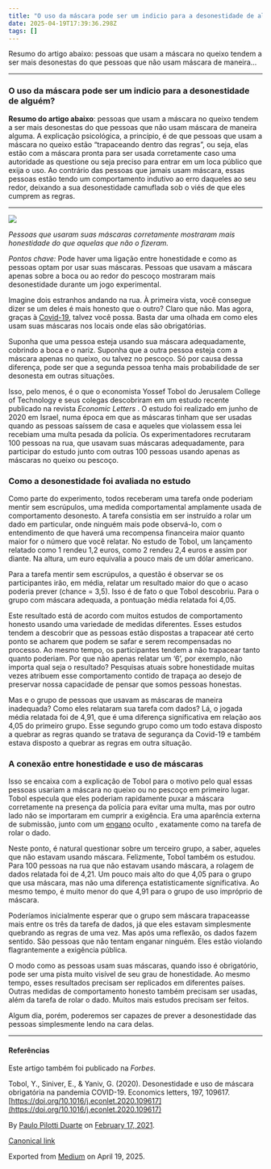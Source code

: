 ```yaml
---
title: "O uso da máscara pode ser um indicio para a desonestidade de alguém?"
date: 2025-04-19T17:39:36.298Z
tags: []
---
```


Resumo do artigo abaixo: pessoas que usam a máscara no queixo tendem a ser mais desonestas do que pessoas que não usam máscara de maneira…

* * *

### O uso da máscara pode ser um indicio para a desonestidade de alguém?

**Resumo do artigo abaixo**: pessoas que usam a máscara no queixo tendem a ser mais desonestas do que pessoas que não usam máscara de maneira alguma. A explicação psicológica, a princípio, é de que pessoas que usam a máscara no queixo estão “trapaceando dentro das regras”, ou seja, elas estão com a máscara pronta para ser usada corretamente caso uma autoridade as questione ou seja preciso para entrar em um loca público que exija o uso. Ao contrário das pessoas que jamais usam máscara, essas pessoas estão tendo um comportamento indutivo ao erro daqueles ao seu redor, deixando a sua desonestidade camuflada sob o viés de que eles cumprem as regras.

* * *

![](https://cdn-images-1.medium.com/max/800/0*7xTnNxByXFv7BuTy.png)

_Pessoas que usaram suas máscaras corretamente mostraram mais honestidade do que aquelas que não o fizeram._

_Pontos chave:_ Pode haver uma ligação entre honestidade e como as pessoas optam por usar suas máscaras. Pessoas que usavam a máscara apenas sobre a boca ou ao redor do pescoço mostraram mais desonestidade durante um jogo experimental.

Imagine dois estranhos andando na rua. À primeira vista, você consegue dizer se um deles é mais honesto que o outro? Claro que não. Mas agora, graças à [Covid-19](https://www.psychologytoday.com/us/basics/coronavirus-disease-2019), talvez você possa. Basta dar uma olhada em como eles usam suas máscaras nos locais onde elas são obrigatórias.

Suponha que uma pessoa esteja usando sua máscara adequadamente, cobrindo a boca e o nariz. Suponha que a outra pessoa esteja com a máscara apenas no queixo, ou talvez no pescoço. Só por causa dessa diferença, pode ser que a segunda pessoa tenha mais probabilidade de ser desonesta em outras situações.

Isso, pelo menos, é o que o economista Yossef Tobol do Jerusalem College of Technology e seus colegas descobriram em um estudo recente publicado na revista _Economic Letters_ . O estudo foi realizado em junho de 2020 em Israel, numa época em que as máscaras tinham que ser usadas quando as pessoas saíssem de casa e aqueles que violassem essa lei recebiam uma multa pesada da polícia. Os experimentadores recrutaram 100 pessoas na rua, que usavam suas máscaras adequadamente, para participar do estudo junto com outras 100 pessoas usando apenas as máscaras no queixo ou pescoço.

### Como a desonestidade foi avaliada no estudo

Como parte do experimento, todos receberam uma tarefa onde poderiam mentir sem escrúpulos, uma medida comportamental amplamente usada de comportamento desonesto. A tarefa consistia em ser instruído a rolar um dado em particular, onde ninguém mais pode observá-lo, com o entendimento de que haverá uma recompensa financeira maior quanto maior for o número que você relatar. No estudo de Tobol, um lançamento relatado como 1 rendeu 1,2 euros, como 2 rendeu 2,4 euros e assim por diante. Na altura, um euro equivalia a pouco mais de um dólar americano.

Para a tarefa mentir sem escrúpulos, a questão é observar se os participantes irão, em média, relatar um resultado maior do que o acaso poderia prever (chance = 3,5). Isso é de fato o que Tobol descobriu. Para o grupo com máscara adequada, a pontuação média relatada foi 4,05.

Este resultado está de acordo com muitos estudos de comportamento honesto usando uma variedade de medidas diferentes. Esses estudos tendem a descobrir que as pessoas estão dispostas a trapacear até certo ponto se acharem que podem se safar e serem recompensadas no processo. Ao mesmo tempo, os participantes tendem a não trapacear tanto quanto poderiam. Por que não apenas relatar um ‘6’, por exemplo, não importa qual seja o resultado? Pesquisas atuais sobre honestidade muitas vezes atribuem esse comportamento contido de trapaça ao desejo de preservar nossa capacidade de pensar que somos pessoas honestas.

Mas e o grupo de pessoas que usavam as máscaras de maneira inadequada? Como eles relataram sua tarefa com dados? Lá, o jogada média relatada foi de 4,91, que é uma diferença significativa em relação aos 4,05 do primeiro grupo. Esse segundo grupo como um todo estava disposto a quebrar as regras quando se tratava de segurança da Covid-19 e também estava disposto a quebrar as regras em outra situação.

### A conexão entre honestidade e uso de máscaras

Isso se encaixa com a explicação de Tobol para o motivo pelo qual essas pessoas usariam a máscara no queixo ou no pescoço em primeiro lugar. Tobol especula que eles poderiam rapidamente puxar a máscara corretamente na presença da polícia para evitar uma multa, mas por outro lado não se importaram em cumprir a exigência. Era uma aparência externa de submissão, junto com um [engano](https://www.psychologytoday.com/us/basics/deception) oculto , exatamente como na tarefa de rolar o dado.

Neste ponto, é natural questionar sobre um terceiro grupo, a saber, aqueles que não estavam usando máscara. Felizmente, Tobol também os estudou. Para 100 pessoas na rua que não estavam usando máscara, a rolagem de dados relatada foi de 4,21. Um pouco mais alto do que 4,05 para o grupo que usa máscara, mas não uma diferença estatisticamente significativa. Ao mesmo tempo, é muito menor do que 4,91 para o grupo de uso impróprio de máscara.

Poderíamos inicialmente esperar que o grupo sem máscara trapaceasse mais entre os três da tarefa de dados, já que eles estavam simplesmente quebrando as regras de uma vez. Mas após uma reflexão, os dados fazem sentido. São pessoas que não tentam enganar ninguém. Eles estão violando flagrantemente a exigência pública.

O modo como as pessoas usam suas máscaras, quando isso é obrigatório, pode ser uma pista muito visível de seu grau de honestidade. Ao mesmo tempo, esses resultados precisam ser replicados em diferentes países. Outras medidas de comportamento honesto também precisam ser usadas, além da tarefa de rolar o dado. Muitos mais estudos precisam ser feitos.

Algum dia, porém, poderemos ser capazes de prever a desonestidade das pessoas simplesmente lendo na cara delas.

* * *

#### **Referências**

Este artigo também foi publicado na _Forbes_.

Tobol, Y., Siniver, E., & Yaniv, G. (2020). Desonestidade e uso de máscara obrigatória na pandemia COVID-19. Economics letters, 197, 109617. [https://doi.org/10.1016/j.econlet.2020.109617](https://doi.org/10.1016/j.econlet.2020.109617)

By [Paulo Pilotti Duarte](https://medium.com/@paulopilotti) on [February 17, 2021](https://medium.com/p/101cdadea30b).

[Canonical link](https://medium.com/@paulopilotti/o-uso-da-m%C3%A1scara-pode-ser-um-indicio-para-a-desonestidade-de-algu%C3%A9m-101cdadea30b)

Exported from [Medium](https://medium.com) on April 19, 2025.